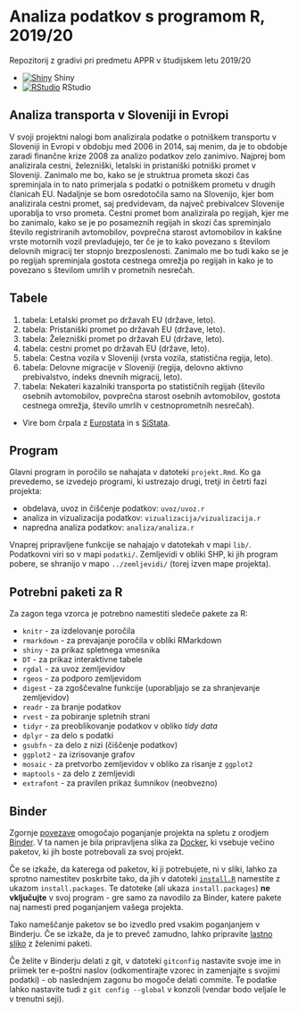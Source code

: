 # Analiza podatkov s programom R, 2019/20

Repozitorij z gradivi pri predmetu APPR v študijskem letu 2019/20

* [![Shiny](http://mybinder.org/badge.svg)](http://mybinder.org/v2/gh/jaanos/APPR-2019-20/master?urlpath=shiny/APPR-2019-20/projekt.Rmd) Shiny
* [![RStudio](http://mybinder.org/badge.svg)](http://mybinder.org/v2/gh/jaanos/APPR-2019-20/master?urlpath=rstudio) RStudio

## Analiza transporta v Sloveniji in Evropi

V svoji projektni nalogi bom analizirala podatke o potniškem transportu v Sloveniji in Evropi v obdobju med 2006 in 2014, saj menim, da je to obdobje zaradi finančne krize 2008 za analizo podatkov zelo zanimivo. Najprej bom analizirala cestni, železniški, letalski in pristaniški potniški promet v Sloveniji. Zanimalo me bo, kako se je struktrua prometa skozi čas spreminjala in to nato primerjala s podatki o potniškem prometu v drugih članicah EU. Nadaljnje se bom osredotočila samo na Slovenijo, kjer bom analizirala cestni promet, saj predvidevam, da največ prebivalcev Slovenije uporablja to vrso prometa. Cestni promet bom analizirala po regijah, kjer me bo zanimalo, kako se je po posameznih regijah in skozi čas spreminjalo število registriranih avtomobilov, povprečna starost avtomobilov in kakšne vrste motornih vozil prevladujejo, ter če je to kako povezano s številom delovnih migracij ter stopnjo brezposlenosti. Zanimalo me bo tudi kako se je po regijah spreminjala gostota cestnega omrežja po regijah in kako je to povezano s številom umrlih v prometnih nesrečah. 

## Tabele

1. tabela: Letalski promet po državah EU (države, leto).
2. tabela: Pristaniški promet po državah EU (države, leto).
3. tabela: Železniški promet po državah EU (države, leto).
4. tabela: cestni promet po državah EU (države, leto).
5. tabela: Cestna vozila v Sloveniji (vrsta vozila, statistična regija, leto).
6. tabela: Delovne migracije v Sloveniji (regija, delovno aktivno prebivalstvo, indeks dnevnih migracij, leto).
7. tabela: Nekateri kazalniki transporta po statističnih regijah (število osebnih avtomobilov, povprečna starost osebnih avtomobilov, gostota cestnega omrežja, število umrlih v cestnoprometnih nesrečah).

* Vire bom črpala z [Eurostata](https://ec.europa.eu/eurostat) in s [SiStata](https://pxweb.stat.si/SiStat/sl).


## Program

Glavni program in poročilo se nahajata v datoteki `projekt.Rmd`.
Ko ga prevedemo, se izvedejo programi, ki ustrezajo drugi, tretji in četrti fazi projekta:

* obdelava, uvoz in čiščenje podatkov: `uvoz/uvoz.r`
* analiza in vizualizacija podatkov: `vizualizacija/vizualizacija.r`
* napredna analiza podatkov: `analiza/analiza.r`

Vnaprej pripravljene funkcije se nahajajo v datotekah v mapi `lib/`.
Podatkovni viri so v mapi `podatki/`.
Zemljevidi v obliki SHP, ki jih program pobere,
se shranijo v mapo `../zemljevidi/` (torej izven mape projekta).

## Potrebni paketi za R

Za zagon tega vzorca je potrebno namestiti sledeče pakete za R:

* `knitr` - za izdelovanje poročila
* `rmarkdown` - za prevajanje poročila v obliki RMarkdown
* `shiny` - za prikaz spletnega vmesnika
* `DT` - za prikaz interaktivne tabele
* `rgdal` - za uvoz zemljevidov
* `rgeos` - za podporo zemljevidom
* `digest` - za zgoščevalne funkcije (uporabljajo se za shranjevanje zemljevidov)
* `readr` - za branje podatkov
* `rvest` - za pobiranje spletnih strani
* `tidyr` - za preoblikovanje podatkov v obliko *tidy data*
* `dplyr` - za delo s podatki
* `gsubfn` - za delo z nizi (čiščenje podatkov)
* `ggplot2` - za izrisovanje grafov
* `mosaic` - za pretvorbo zemljevidov v obliko za risanje z `ggplot2`
* `maptools` - za delo z zemljevidi
* `extrafont` - za pravilen prikaz šumnikov (neobvezno)

## Binder

Zgornje [povezave](#analiza-podatkov-s-programom-r-201819)
omogočajo poganjanje projekta na spletu z orodjem [Binder](https://mybinder.org/).
V ta namen je bila pripravljena slika za [Docker](https://www.docker.com/),
ki vsebuje večino paketov, ki jih boste potrebovali za svoj projekt.

Če se izkaže, da katerega od paketov, ki ji potrebujete, ni v sliki,
lahko za sprotno namestitev poskrbite tako,
da jih v datoteki [`install.R`](install.R) namestite z ukazom `install.packages`.
Te datoteke (ali ukaza `install.packages`) **ne vključujte** v svoj program -
gre samo za navodilo za Binder, katere pakete naj namesti pred poganjanjem vašega projekta.

Tako nameščanje paketov se bo izvedlo pred vsakim poganjanjem v Binderju.
Če se izkaže, da je to preveč zamudno,
lahko pripravite [lastno sliko](https://github.com/jaanos/APPR-docker) z želenimi paketi.

Če želite v Binderju delati z git,
v datoteki `gitconfig` nastavite svoje ime in priimek ter e-poštni naslov
(odkomentirajte vzorec in zamenjajte s svojimi podatki) -
ob naslednjem zagonu bo mogoče delati commite.
Te podatke lahko nastavite tudi z `git config --global` v konzoli
(vendar bodo veljale le v trenutni seji).
